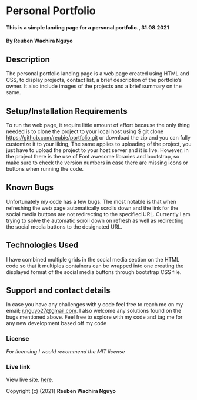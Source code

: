 # Personal Portfolio
#### This is a simple landing page for a personal portfolio., 31.08.2021
#### By **Reuben Wachira Nguyo**
## Description
The personal portfolio landing page is a web page created using HTML and CSS, to display projects, contact list, a brief description of the portfolio’s owner. It also include images of the projects and a brief summary on the same.
## Setup/Installation Requirements
To run the web page, it require little amount of effort because the only thing needed is to clone the project to your local host using $ git clone https://github.com/reubie/portfolio.git or download the zip and you can fully customize it to your liking, The same applies to uploading of the project, you just have to upload the project to your host server and it is live. However, in the project there is the use of Font awesome libraries and bootstrap, so make sure to check the version numbers in case there are missing icons or buttons when running the code.
## Known Bugs
Unfortunately my code has a few bugs. The most notable is that when refreshing the web page automatically scrolls down and the link for the social media buttons are not redirecting to the specified URL. Currently I am trying to solve the automatic scroll down on refresh as well as redirecting the social media buttons to the designated URL.
## Technologies Used
I have combined multiple grids in the social media section on the HTML code so that it multiples containers can be wrapped into one creating the displayed format of the social media buttons through bootstrap CSS file.
## Support and contact details
In case you have any challenges with y code feel free to reach me on my email; r.nguyo27@gmail.com. I also welcome any solutions found on the bugs mentioned above. Feel free to explore with my code and tag me for any new development based off my code
### License
*For licensing I would recommend the MIT license*
### Live link
View live site. [here](https://reubie.github.io/portfolio/).

Copyright (c) {2021} **Reuben Wachira Nguyo**
